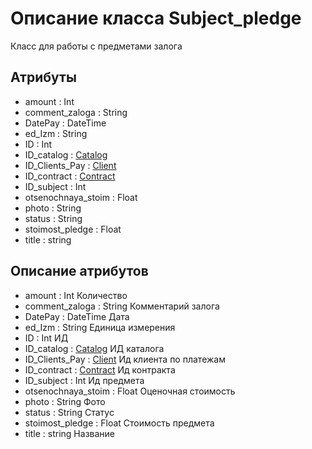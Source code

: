 # Описание класса Subject_pledge
Класс для работы с предметами залога

## Атрибуты

* amount : Int
* comment_zaloga : String
* DatePay : DateTime
* ed_Izm : String
* ID : Int
* ID_catalog : [Catalog](Catalog.md)
* ID_Clients_Pay : [Client](Client.md)
* ID_contract : [Contract](Contract.md)
* ID_subject : Int
* otsenochnaya_stoim : Float
* photo : String
* status : String
* stoimost_pledge : Float
* title : string


## Описание атрибутов

* amount : Int Количество
* comment_zaloga : String Комментарий залога
* DatePay : DateTime Дата
* ed_Izm : String Единица измерения
* ID : Int ИД
* ID_catalog : [Catalog](Catalog.md) ИД каталога
* ID_Clients_Pay : [Client](Client.md) Ид клиента по платежам
* ID_contract : [Contract](Contract.md) Ид контракта
* ID_subject : Int Ид предмета
* otsenochnaya_stoim : Float Оценочная стоимость
* photo : String Фото
* status : String Статус
* stoimost_pledge : Float Стоимость предмета
* title : string Название

